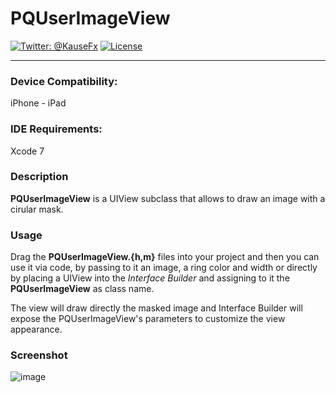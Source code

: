 # PQUserImageView

[![Twitter: @KauseFx](http://img.shields.io/badge/contact-@quadrani-blue.svg?style=flat)](https://twitter.com/quadrani)
[![License](https://img.shields.io/hexpm/l/plug.svg?style=flat)](http://www.apache.org/licenses/LICENSE-2.0)

-------
### Device Compatibility:
iPhone - iPad

### IDE Requirements:
Xcode 7

### Description
**PQUserImageView** is a UIView subclass that allows to draw an image with a cirular mask.

### Usage
Drag the **PQUserImageView.{h,m}** files into your project and then you can use it via code, by passing to it an image, a ring color and width or directly by placing a UIView into the *Interface Builder* and assigning to it the **PQUserImageView** as class name.

The view will draw directly the masked image and Interface Builder will expose the PQUserImageView's parameters to customize the view appearance.

### Screenshot
![image]( http://cl.ly/image/0m411u0Z2F1q/Screenshot.png )

